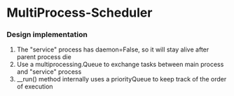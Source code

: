 # MultiProcess-Scheduler

### Design implementation

1. The "service" process  has daemon=False, so it will stay alive after parent
process die
1. Use a multiprocessing.Queue to exchange tasks between main process and
"service" process
1. __run() method internally uses a priorityQueue to keep track of the order
of execution
